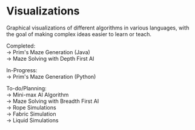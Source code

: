 # Visualizations
Graphical visualizations of different algorithms in various languages, with the goal of making complex ideas easier to learn or teach.

Completed:
  <br>-> Prim's Maze Generation (Java)
  <br>-> Maze Solving with Depth First AI

In-Progress:
  <br>-> Prim's Maze Generation (Python)

To-do/Planning:
  <br>-> Mini-max AI Algorithm
  <br>-> Maze Solving with Breadth First AI
  <br>-> Rope Simulations
  <br>-> Fabric Simulation
  <br>-> Liquid Simulations
